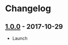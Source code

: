 # Changelog

## [1.0.0](https://github.com/rvola/woocommerce-cancel-abandonned-order/tree/1.0.0) - 2017-10-29

* Launch
